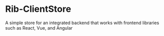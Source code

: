 # Rib-ClientStore
A simple store for an integrated backend that works with frontend libraries such as React, Vue, and Angular
